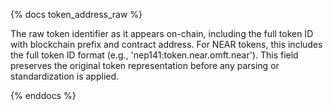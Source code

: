 {% docs token_address_raw %}

The raw token identifier as it appears on-chain, including the full token ID with blockchain prefix and contract address. For NEAR tokens, this includes the full token ID format (e.g., 'nep141:token.near.omft.near'). This field preserves the original token representation before any parsing or standardization is applied.

{% enddocs %} 